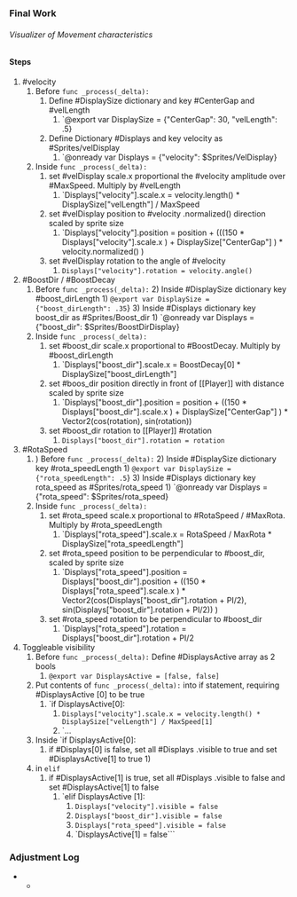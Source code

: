 ### Final Work
###### Visualizer of Movement characteristics

#### Steps
1) #velocity
	1) Before `func _process(_delta):` 
		1) Define #DisplaySize dictionary and key #CenterGap and #velLength 
			1) `@export var DisplaySize = {"CenterGap": 30, "velLength": .5}
		2) Define Dictionary #Displays and key velocity as #Sprites/velDisplay
			1) `@onready var Displays = {"velocity": $Sprites/VelDisplay}
	2) Inside `func _process(_delta):` 
		1) set #velDisplay scale.x proportional the #velocity amplitude over #MaxSpeed. Multiply by #velLength
			1) `Displays["velocity"].scale.x = velocity.length() * DisplaySize["velLength"] / MaxSpeed
		2) set #velDisplay position to #velocity .normalized() direction scaled by sprite size
			1) `Displays["velocity"].position = position + (((150 * Displays["velocity"].scale.x ) + DisplaySize["CenterGap"] ) * velocity.normalized() )
		3) set #velDisplay rotation to the angle of #velocity 
			1) `Displays["velocity"].rotation = velocity.angle()`
2) #BoostDir / #BoostDecay
	1) Before `func _process(_delta):` 
		2) Inside #DisplaySize dictionary key #boost_dirLength
			1) `@export var DisplaySize = {"boost_dirLength": .35`}
		3) Inside #Displays dictionary key boost_dir as #Sprites/Boost_dir 
			1) `@onready var Displays = {"boost_dir": $Sprites/BoostDirDisplay}
	2) Inside `func _process(_delta):` 
		1) set #boost_dir scale.x proportional to #BoostDecay. Multiply by #boost_dirLength
			1) `Displays["boost_dir"].scale.x = BoostDecay[0] * DisplaySize["boost_dirLength"]
		2) set #boos_dir position directly in front of [[Player]] with distance scaled by sprite size
			1) `Displays["boost_dir"].position = position + ((150 * Displays["boost_dir"].scale.x ) + DisplaySize["CenterGap"] ) * Vector2(cos(rotation), sin(rotation))
		3) set #boost_dir rotation to [[Player]] #rotation 
			1) `Displays["boost_dir"].rotation = rotation`
3) #RotaSpeed
	1) ) Before `func _process(_delta):` 
		2) Inside #DisplaySize dictionary key #rota_speedLength
			1) `@export var DisplaySize = {"rota_speedLength": .5`}
		3) Inside #Displays dictionary key rota_speed as #Sprites/rota_speed 
			1) `@onready var Displays = {"rota_speed": $Sprites/rota_speed}
	2) Inside `func _process(_delta):` 
		1) set #rota_speed scale.x proportional to #RotaSpeed / #MaxRota. Multiply by #rota_speedLength 
			1) `Displays["rota_speed"].scale.x = RotaSpeed / MaxRota * DisplaySize["rota_speedLength"]
		2) set #rota_speed position to be perpendicular to #boost_dir, scaled by sprite size
			1) `Displays["rota_speed"].position = Displays["boost_dir"].position + ((150 * Displays["rota_speed"].scale.x ) * Vector2(cos(Displays["boost_dir"].rotation + PI/2), sin(Displays["boost_dir"].rotation + PI/2)) )
		3) set #rota_speed rotation to be perpendicular to #boost_dir 
			1) `Displays["rota_speed"].rotation = Displays["boost_dir"].rotation + PI/2
4) Toggleable visibility
	1) Before `func _process(_delta):` Define #DisplaysActive array as 2 bools
		1) `@export var DisplaysActive = [false, false]`
	2) Put contents of `func _process(_delta):` into if statement, requiring #DisplaysActive [0] to be true
		1) `if DisplaysActive[0]:
			1) `Displays["velocity"].scale.x = velocity.length() * DisplaySize["velLength"] / MaxSpeed[1]`
			2) `...
	3) Inside `if DisplaysActive[0]:
		1) if #Displays[0] is false, set all #Displays .visible to true and set #DisplaysActive[1] to true
			1) 
	4) in `elif`
		1) if #DisplaysActive[1] is true, set all #Displays .visible to false and set #DisplaysActive[1] to false
			1) `elif DisplaysActive [1]:
				1) `Displays["velocity"].visible = false`
				2) `Displays["boost_dir"].visible = false`
				3) `Displays["rota_speed"].visible = false`
				4) `DisplaysActive[1] = false```
		
		
		
		

### Adjustment Log
- 
	- 
	 